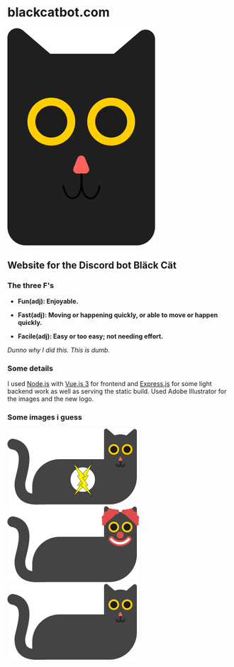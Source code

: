 # blackcatbot.com

![Logo](./github_images/logo.svg)

## Website for the Discord bot Bläck Cät

### The three F's

- **Fun(adj): Enjoyable.**

- **Fast(adj): Moving or happening quickly, or able to move or happen quickly.**

- **Facile(adj): Easy or too easy; not needing effort.**

_Dunno why I did this. This is dumb._

### Some details

I used [Node.js](https://nodejs.org/en/) with [Vue.js 3](https://v3.vuejs.org/) for frontend and [Express.js](https://expressjs.com/) for some light backend work as well as serving the static build.
Used Adobe Illustrator for the images and the new logo.

### Some images i guess

![FastCat](./github_images/cat_fast.svg)
![FunCat](./github_images/cat_fun.svg)
![FacileCat](./github_images/cat.svg)
